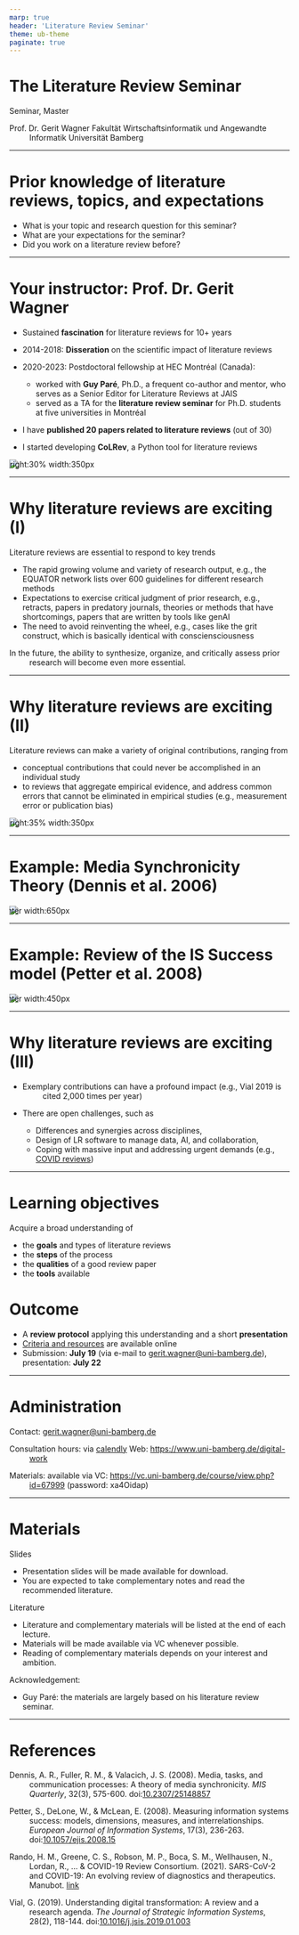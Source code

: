 ```yaml
---
marp: true
header: 'Literature Review Seminar'
theme: ub-theme
paginate: true
---
```


<!-- _class: centered -->

# The Literature Review Seminar

Seminar, Master

Prof. Dr. Gerit Wagner
Fakultät Wirtschaftsinformatik und Angewandte Informatik
Universität Bamberg

---

# Prior knowledge of literature reviews, topics, and expectations

- What is your topic and research question for this seminar?
- What are your expectations for the seminar?
- Did you work on a literature review before?

<!--
- What is important for a good literature review?
 Ask about topics, methods papers, challenges -->

---

# Your instructor: Prof. Dr. Gerit Wagner

- Sustained **fascination** for literature reviews for 10+ years
- 2014-2018: **Disseration** on the scientific impact of literature reviews
- 2020-2023: Postdoctoral fellowship at HEC Montréal (Canada):

    - worked with **Guy Paré**, Ph.D., a frequent co-author and mentor, who serves as a Senior Editor for Literature Reviews at JAIS
    - served as a TA for the **literature review seminar** for Ph.D. students at five universities in Montréal
 
- I have **published 20 papers related to literature reviews** (out of 30)
- I started developing **CoLRev**, a Python tool for literature reviews

![bg right:30% width:350px](../assets/OA6A2695.jpg)

<!--
My background: phd, publications, postdoc and phd seminar, guy pare: mentor and SE, colrev, jit award
photo: montreal with its many universities: all sending phd students to the literature review seminar -->

---

# Why literature reviews are exciting (I)

Literature reviews are essential to respond to key trends

- The rapid growing volume and variety of research output, e.g., the EQUATOR network lists over 600 guidelines for different research methods
- Expectations to exercise critical judgment of prior research, e.g., retracts, papers in predatory journals, theories or methods that have shortcomings, papers that are written by tools like genAI
- The need to avoid reinventing the wheel, e.g., cases like the grit construct, which is basically identical with consciensciousness
 
In the future, the ability to synthesize, organize, and critically assess prior research will become even more essential.

<!--
This slide is more on the reaction, the next more on active contributions

sheer volume of research:
- our capacity to synthesize it will become much more important
- our capacity to organize (make sense of prior research)
- our capacity to scrutinize (and sort out the bad apples)

reinventing the wheel (grit - meta-analysis)

https://www.sciencedirect.com/science/article/pii/S0092656620301100
https://psycnet.apa.org/record/2016-29674-001

Note: in the search: connect to jangle-fallacies (generally the lack of controlled terminology)

understanding cumulative and non-cumulative episodes (not as clear as with Kuhnian scientific revolutions, but senior scholars know: if you use a particular theory that it is old/has been criticized...)
-->

---

# Why literature reviews are exciting (II)

Literature reviews can make a variety of original contributions, ranging from 

- conceptual contributions that could never be accomplished in an individual study
- to reviews that aggregate empirical evidence, and address common errors that cannot be eliminated in empirical studies (e.g., measurement error or publication bias)

![bg right:35% width:350px](../assets/word-cloud-literature-review-terms.png)

<!-- 
literature review; systematic review; umbrella; meta-analysis; overview of reviews; meta-synthesis; meta-ethnography; scoping review; literature survey; Review paper; Background; State-of-the-art
1 -->

---

# Example: Media Synchronicity Theory (Dennis et al. 2006)

![center width:650px](../assets/DennisEtAl2006.png)

<!--
Rationale: impossible for an individual empirical study because there would be too many variables that must vary (just imagine an experiment!)
Especially at group/organizational levels where research designs are much more limited (no experiments)
Especially macro-level theories. Similarly: RBV -->

---

# Example: Review of the IS Success model (Petter et al. 2008)

![center width:450px](../assets/Petter2008.png)

<!-- 

-->

---

# Why literature reviews are exciting (III)

- Exemplary contributions can have a profound impact (e.g., Vial 2019 is cited 2,000 times per year)
- There are open challenges, such as 

    - Differences and synergies across disciplines,
    - Design of LR software to manage data, AI, and collaboration,
    - Coping with massive input and addressing urgent demands (e.g., [COVID reviews](https://github.com/greenelab/covid19-review))

---

# Learning objectives

Acquire a broad understanding of

- the **goals** and types of literature reviews
- the **steps** of the process
- the **qualities** of a good review paper
- the **tools** available

# Outcome

- A **review protocol** applying this understanding and a short **presentation**
- [Criteria and resources](https://digital-work-lab.github.io/literature-review-seminar/docs/protocol.html) are available online
- Submission: **July 19** (via e-mail to [gerit.wagner@uni-bamberg.de](mailto:gerit.wagner@uni-bamberg.de)), presentation: **July 22**

<!-- January 26, presentation: February 1 -->

<!-- 
Mich vorstellen:
- Montreal
- Regensburg

## Your expectations for the lecture "Introduction to Digital Work"

Studiengänge?
Semester?
Wer plant den Master zu machen?
Jemand, der nicht in Bamberg bleiben möchte?
Wer schon im Auslandssemester/Wo?
Wer schon ein Praktikum?
Wer hat ein klares Berufsziel?

Was interessiert Sie an Digital Work, was würden Sie gerne lernen?

# Learning objectives

- Understand the historical, organizational, and societal drivers of change in digital work.
- Familiarize with a repertoire of techniques, methods, and policies for effective digital work at the levels of individuals, teams, and crowds.
- Apply, adapt, and critically discuss these methods in different practical contexts.
- Appreciate different forms of scientific knowledge, theories, and methods prevalent in research on digital work.


critically discuss: understand where they come from/how they were developed (based on what evidence/theories)
Critically discuss ethical challenges associated with the future of work.

Modulkatalog:
Nach Abschluss des Kurses haben die Studierenden ein Verständnis über die Veränderungen, Gestaltungsbereiche und Auswirkungen digitaler Arbeit. Insbesondere können sie ein Repertoire ausgewählter Methoden, Designprinzipien und organisationelle Policies erklären und situativ anwenden. Zudem können sie die Evaluation einzelner Maßnahmen diskutieren und sie mit diesem Hintergrundwissen  effektiv und verantwortungsvoll in der Praxis einsetzen.
-->
---

# Administration

Contact: gerit.wagner@uni-bamberg.de

Consultation hours: via [calendly](https://calendly.com/gerit-wagner/30min?month=2023-10)
Web: https://www.uni-bamberg.de/digital-work

Materials: available via VC: https://vc.uni-bamberg.de/course/view.php?id=67999 (password: xa4Oidap)

---

# Materials

Slides
- Presentation slides will be made available for download.
- You are expected to take complementary notes and read the recommended literature.

Literature
- Literature and complementary materials will be listed at the end of each lecture.
- Materials will be made available via VC whenever possible.
- Reading of complementary materials depends on your interest and ambition.

Acknowledgement:
- Guy Paré: the materials are largely based on his literature review seminar.

<!-- 

# Agenda

- Introduction - Drivers of change in digital work
- Development of the course structure (interactively)
- Assignment: 3x (each major block)

Teaching: when I teach, I teach - you have my attention.
-->

---

<style scoped>
p {
    padding-left: 36px;
    text-indent: -36px;
}
</style>

# References

Dennis, A. R., Fuller, R. M., & Valacich, J. S. (2008). Media, tasks, and communication processes: A theory of media synchronicity. *MIS Quarterly*, 32(3), 575-600. doi:[10.2307/25148857](https://www.jstor.org/stable/25148857)

Petter, S., DeLone, W., & McLean, E. (2008). Measuring information systems success: models, dimensions, measures, and interrelationships. *European Journal of Information Systems*, 17(3), 236-263. doi:[10.1057/ejis.2008.15](https://link.springer.com/article/10.1057/ejis.2008.15)

Rando, H. M., Greene, C. S., Robson, M. P., Boca, S. M., Wellhausen, N., Lordan, R., ... & COVID-19 Review Consortium. (2021). SARS-CoV-2 and COVID-19: An evolving review of diagnostics and therapeutics. Manubot. [link](https://greenelab.github.io/covid19-review/v/32afa309f69f0466a91acec5d0df3151fe4d61b5/)

Vial, G. (2019). Understanding digital transformation: A review and a research agenda. *The Journal of Strategic Information Systems*, 28(2), 118-144. doi:[10.1016/j.jsis.2019.01.003](https://www.sciencedirect.com/science/article/pii/S0963868717302196)
